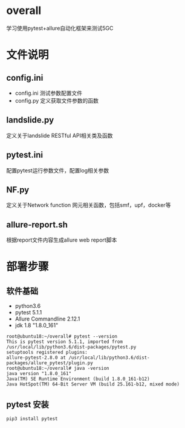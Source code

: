 # overall 
学习使用pytest+allure自动化框架来测试5GC

# 文件说明   
## config.ini
- config.ini 测试参数配置文件
- config.py 定义获取文件参数的函数

## landslide.py
定义关于landslide RESTful API相关类及函数

## pytest.ini
配置pytest运行参数文件，配置log相关参数

## NF.py
定义关于Network function 网元相关函数，包括smf，upf，docker等

## allure-report.sh
根据report文件内容生成allure web report脚本

# 部署步骤
## 软件基础
- python3.6
- pytest 5.1.1
- Allure Commandline 2.12.1
- jdk 1.8 "1.8.0_161"

```
root@ubuntu18:~/overall# pytest --version
This is pytest version 5.1.1, imported from /usr/local/lib/python3.6/dist-packages/pytest.py
setuptools registered plugins:
allure-pytest-2.8.0 at /usr/local/lib/python3.6/dist-packages/allure_pytest/plugin.py
root@ubuntu18:~/overall# java -version
java version "1.8.0_161"
Java(TM) SE Runtime Environment (build 1.8.0_161-b12)
Java HotSpot(TM) 64-Bit Server VM (build 25.161-b12, mixed mode)
```
## pytest 安装
```
pip3 install pytest
```

